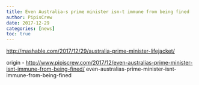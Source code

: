 ```yaml
---
title: Even Australia-s prime minister isn-t immune from being fined
author: PipisCrew
date: 2017-12-29
categories: [news]
toc: true
---
```


http://mashable.com/2017/12/29/australia-prime-minister-lifejacket/

origin - http://www.pipiscrew.com/2017/12/even-australias-prime-minister-isnt-immune-from-being-fined/ even-australias-prime-minister-isnt-immune-from-being-fined
